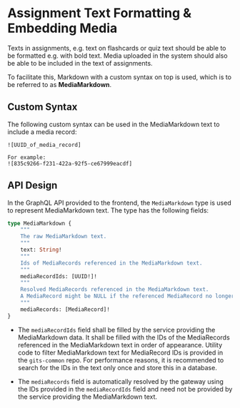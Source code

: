# Assignment Text Formatting & Embedding Media

Texts in assignments, e.g. text on flashcards or quiz text should be able to be formatted e.g. with bold text. Media uploaded in the system should also be able to be included in the text of assignments.

To facilitate this, Markdown with a custom syntax on top is used, which is to be referred to as **MediaMarkdown**.

## Custom Syntax
The following custom syntax can be used in the MediaMarkdown text to include a media record:

```
![UUID_of_media_record]

For example:
![835c9266-f231-422a-92f5-ce67999eacdf]
```

## API Design

In the GraphQL API provided to the frontend, the `MediaMarkdown` type is used to represent MediaMarkdown text. The type has the following fields:

```graphql
type MediaMarkdown {
    """
    The raw MediaMarkdown text.
    """
    text: String!
    """
    Ids of MediaRecords referenced in the MediaMarkdown text.
    """
    mediaRecordIds: [UUID!]!
    """
    Resolved MediaRecords referenced in the MediaMarkdown text.
    A MediaRecord might be NULL if the referenced MediaRecord no longer exists. 
    """
    mediaRecords: [MediaRecord]!
}
```

- The `mediaRecordIds` field shall be filled by the service providing the MediaMarkdown data. It shall be filled with the IDs of the MediaRecords referenced in the MediaMarkdown text in order of appearance. Utility code to filter MediaMarkdown text for MediaRecord IDs is provided in the `gits-common` repo. For performance reasons, it is recommended to search for the IDs in the text only once and store this in a database.

- The `mediaRecords` field is automatically resolved by the gateway using the IDs provided in the `mediaRecordIds` field and need not be provided by the service providing the MediaMarkdown text.